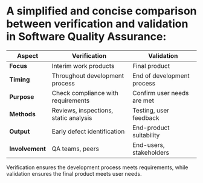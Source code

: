 # A simplified and concise comparison between verification and validation in Software Quality Assurance:

| Aspect         | Verification                             | Validation                          |
|----------------|----------------------------------------|------------------------------------|
| **Focus**      | Interim work products                    | Final product                      |
| **Timing**     | Throughout development process         | End of development process         |
| **Purpose**    | Check compliance with requirements    | Confirm user needs are met         |
| **Methods**    | Reviews, inspections, static analysis  | Testing, user feedback              |
| **Output**     | Early defect identification               | End-product suitability               |
| **Involvement**| QA teams, peers                             | End-users, stakeholders             |

Verification ensures the development process meets requirements, while validation ensures the final product meets user needs.
